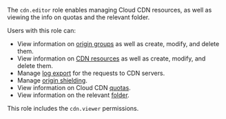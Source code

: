 The `cdn.editor` role enables managing Cloud CDN resources, as well as viewing the info on quotas and the relevant folder.

Users with this role can:
* View information on [origin groups](../../cdn/concepts/origins.md) as well as create, modify, and delete them.
* View information on [CDN resources](../../cdn/concepts/resource.md) as well as create, modify, and delete them.
* Manage [log export](../../cdn/concepts/logs.md) for the requests to CDN servers.
* Manage [origin shielding](../../cdn/concepts/origins-shielding.md).
* View information on Cloud CDN [quotas](../../cdn/concepts/limits.md#cdn-quotas).
* View information on the relevant [folder](../../resource-manager/concepts/resources-hierarchy.md#folder).

This role includes the `cdn.viewer` permissions.